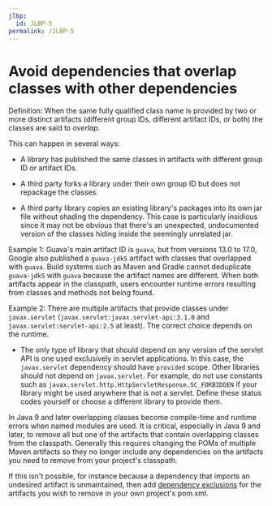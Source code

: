 ```yaml
---
jlbp:
  id: JLBP-5
permalink: /JLBP-5
---
```

# Avoid dependencies that overlap classes with other dependencies

Definition: When the same fully qualified class name is provided by
  two or more distinct artifacts (different group IDs, different
  artifact IDs, or both) the classes are said to *overlap*.

This can happen in several ways:

* A library has published the same classes in
  artifacts with different group ID or artifact IDs.

* A third party forks a library under their own group ID but does not repackage the classes.

* A third party library copies an existing library's packages
into its own jar file without shading the dependency. This case is particularly
insidious since it may not be obvious that there's an unexpected, undocumented
version of the classes hiding inside the seemingly unrelated jar.

Example 1: Guava's main artifact ID is `guava`, but from versions 13.0 to 17.0,
  Google also published a `guava-jdk5` artifact with classes that overlapped
  with `guava`. Build systems such as Maven and Gradle cannot deduplicate
  `guava-jdk5` with `guava` because the artifact names are different.
  When both artifacts appear in the classpath, users encounter
  runtime errors resulting from classes and methods not being found.

Example 2: There are multiple artifacts that provide classes under
  `javax.servlet` (`javax.servlet:javax.servlet-api:3.1.0` and
  `javax.servlet:servlet-api:2.5` at least). The correct choice
  depends on the runtime.
  - The only type of library that should depend on any version of the servlet API is
    one used exclusively in servlet applications. In this case,
    the `javax.servlet` dependency should have `provided` scope. Other libraries should
    not depend on `javax.servlet`. For example, do not use constants such as
    `javax.servlet.http.HttpServletResponse.SC_FORBIDDEN` if your library
    might be used anywhere that is not a servlet. Define these status codes
    yourself or choose a different library to provide them.

In Java 9 and later overlapping classes become compile-time and runtime errors when
named modules are used. It is critical, especially in Java 9 and later,
to remove all but one of the artifacts that contain overlapping classes from the classpath.
Generally this requires changing the POMs of multiple Maven artifacts so they no 
longer include any dependencies on the artifacts you need to remove from your
project's classpath.

If this isn't possible, for instance because a dependency that imports an undesired
artifact is unmaintained, then add
[dependency exclusions](https://maven.apache.org/guides/introduction/introduction-to-optional-and-excludes-dependencies.html)
for the artifacts you wish to remove in your own project's pom.xml.
